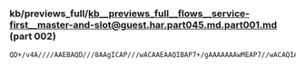 ### kb/previews_full/kb__previews_full__flows__service-first__master-and-slot@guest.har.part045.md.part001.md (part 002)

```md
QD+/v4A////AAEBAQD///8AAgICAP///wACAAEAAQIBAP7+/gAAAAAAAwMEAP7//wACAQIAAAIAAP///wAC/wAAAgICAP7+/gD
```

```
